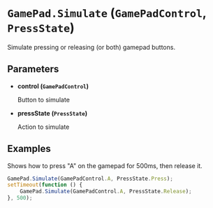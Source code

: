 # `GamePad.Simulate` (`GamePadControl`, `PressState`)


Simulate pressing or releasing (or both) gamepad buttons.


## Parameters

* **control (`GamePadControl`)** 

	Button to simulate

* **pressState (`PressState`)** 

	Action to simulate


## Examples

Shows how to press "A" on the gamepad for 500ms, then release it.

```js
GamePad.Simulate(GamePadControl.A, PressState.Press);
setTimeout(function () {
    GamePad.Simulate(GamePadControl.A, PressState.Release);
}, 500);
```